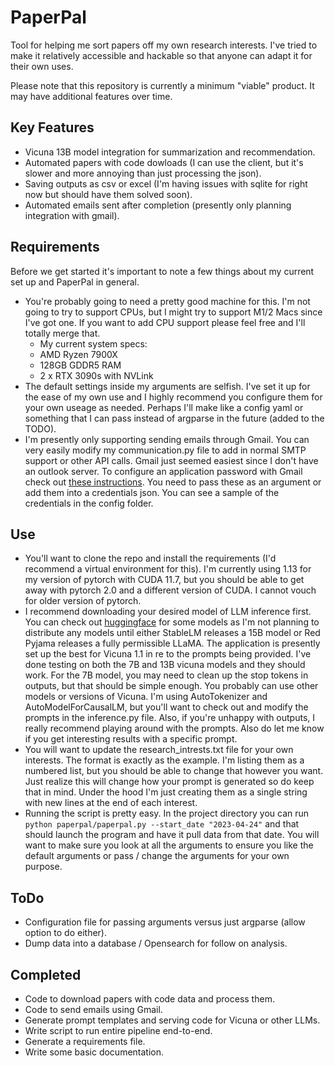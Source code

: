 # PaperPal
Tool for helping me sort papers off my own research interests.  I've tried to make it relatively accessible and hackable so that anyone can adapt it for their own uses.

Please note that this repository is currently a minimum "viable" product.  It may have additional features over time.

## Key Features
- Vicuna 13B model integration for summarization and recommendation.
- Automated papers with code dowloads (I can use the client, but it's slower and more annoying than just processing the json).
- Saving outputs as csv or excel (I'm having issues with sqlite for right now but should have them solved soon). 
- Automated emails sent after completion (presently only planning integration with gmail).

## Requirements
Before we get started it's important to note a few things about my current set up and PaperPal in general.

- You're probably going to need a pretty good machine for this.  I'm not going to try to support CPUs, but I might try to support M1/2 Macs since I've got one.  If you want to add CPU support please feel free and I'll totally merge that.
  - My current system specs:
  - AMD Ryzen 7900X
  - 128GB GDDR5 RAM
  - 2 x RTX 3090s with NVLink
- The default settings inside my arguments are selfish.  I've set it up for the ease of my own use and I highly recommend you configure them for your own useage as needed.  Perhaps I'll make like a config yaml or something that I can pass instead of argparse in the future (added to the TODO).
- I'm presently only supporting sending emails through Gmail.  You can very easily modify my communication.py file to add in normal SMTP support or other API calls.  Gmail just seemed easiest since I don't have an outlook server.  To configure an application password with Gmail check out [these instructions](https://support.google.com/mail/answer/185833?hl=en).  You need to pass these as an argument or add them into a credentials json.  You can see a sample of the credentials in the config folder.

## Use
- You'll want to clone the repo and install the requirements (I'd recommend a virtual environment for this).  I'm currently using 1.13 for my version of pytorch with CUDA 11.7, but you should be able to get away with pytorch 2.0 and a different version of CUDA.  I cannot vouch for older version of pytorch.
- I recommend downloading your desired model of LLM inference first.  You can check out [huggingface](https://huggingface.co/models?search=vicuna) for some models as I'm not planning to distribute any models until either StableLM releases a 15B model or Red Pyjama releases a fully permissible LLaMA.  The application is presently set up the best for Vicuna 1.1 in re to the prompts being provided.  I've done testing on both the 7B and 13B vicuna models and they should work.  For the 7B model, you may need to clean up the stop tokens in outputs, but that should be simple enough.  You probably can use other models or versions of Vicuna.  I'm using AutoTokenizer and AutoModelForCausalLM, but you'll want to check out and modify the prompts in the inference.py file.  Also, if you're unhappy with outputs, I really recommend playing around with the prompts.  Also do let me know if you get interesting results with a specific prompt.
- You will want to update the research_intrests.txt file for your own interests.  The format is exactly as the example.  I'm listing them as a numbered list, but you should be able to change that however you want.  Just realize this will change how your prompt is generated so do keep that in mind.  Under the hood I'm just creating them as a single string with new lines at the end of each interest.
- Running the script is pretty easy.  In the project directory you can run ```python paperpal/paperpal.py --start_date "2023-04-24"``` and that should launch the program and have it pull data from that date.  You will want to make sure you look at all the arguments to ensure you like the default arguments or pass / change the arguments for your own purpose.

## ToDo
- Configuration file for passing arguments versus just argparse (allow option to do either).
- Dump data into a database / Opensearch for follow on analysis.

## Completed
- Code to download papers with code data and process them.
- Code to send emails using Gmail.
- Generate prompt templates and serving code for Vicuna or other LLMs.
- Write script to run entire pipeline end-to-end.
- Generate a requirements file.
- Write some basic documentation.
